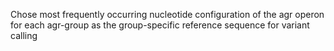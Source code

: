 Chose most frequently occurring nucleotide configuration of the agr operon for each agr-group as the group-specific reference sequence for variant calling
